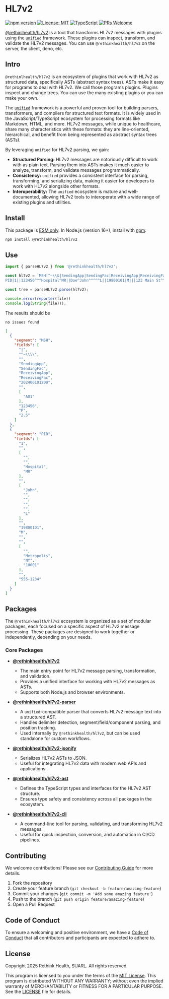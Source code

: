 # HL7v2

[![npm version](https://badge.fury.io/js/@rethinkhealth%2Fhl7v2.svg)](https://badge.fury.io/js/@rethinkhealth%2Fhl7v2)
[![License: MIT](https://img.shields.io/badge/License-MIT-yellow.svg)](https://opensource.org/licenses/MIT)
[![TypeScript](https://img.shields.io/badge/TypeScript-Ready-blue.svg)](https://www.typescriptlang.org/)
[![PRs Welcome](https://img.shields.io/badge/PRs-welcome-brightgreen.svg)](CONTRIBUTING.md)


[@rethinlhealth/hl7v2](.) is a tool that transforms HL7v2 messages with plugins using the [`unified`](https://unifiedjs.com/) framework. These plugins can inspect, transform, and validate the HL7v2 messages. You can use `@rethinkhealth/hl7v2` on the server, the client, deno, etc.

## Intro

`@rethinlhealth/hl7v2` is an ecosystem of plugins that work with HL7v2 as structured data, specifically ASTs (abstract syntax trees). ASTs make it easy for programs to deal with HL7v2. We call those programs plugins. Plugins inspect and change trees. You can use the many existing plugins or you can make your own.

The [`unified`](https://unifiedjs.com/) framework is a powerful and proven tool for building parsers, transformers, and compilers for structured text formats. It is widely used in the JavaScript/TypeScript ecosystem for processing formats like Markdown, HTML, and more. HL7v2 messages, while unique to healthcare, share many characteristics with these formats: they are line-oriented, hierarchical, and benefit from being represented as abstract syntax trees (ASTs).

By leveraging `unified` for HL7v2 parsing, we gain:

- **Structured Parsing:** HL7v2 messages are notoriously difficult to work with as plain text. Parsing them into ASTs makes it much easier to analyze, transform, and validate messages programmatically.
- **Consistency:** `unified` provides a consistent interface for parsing, transforming, and serializing data, making it easier for developers to work with HL7v2 alongside other formats.
- **Interoperability:** The `unified` ecosystem is mature and well-documented, allowing HL7v2 tools to interoperate with a wide range of existing plugins and utilities.

## Install

This package is [ESM only](https://gist.github.com/sindresorhus/a39789f98801d908bbc7ff3ecc99d99c). In Node.js (version 16+), install with [npm](https://docs.npmjs.com/cli/v11/commands/npm-install):

```bash
npm install @rethinkhealth/hl7v2
```

## Use

```typescript
import { parseHL7v2 } from '@rethinkhealth/hl7v2';

const hl7v2 = `MSH|^~\\&|SendingApp|SendingFac|ReceivingApp|ReceivingFac|202406101200||ADT^A01|123456|P|2.5
PID|1||123456^^^Hospital^MR||Doe^John^^^^^L||19800101|M|||123 Main St^^Metropolis^NY^10001||555-1234`;

const tree = parseHL7v2.parse(hl7v2);

console.error(reporter(file))
console.log(String(file)));
```

The results should be

```
no issues found
```

```json
[
  {
    "segment": "MSH",
    "fields": [
      "|",
      "^~\\\\",
      "",
      "SendingApp",
      "SendingFac",
      "ReceivingApp",
      "ReceivingFac",
      "202406101200",
      "",
      [
        "A01"
      ],
      "123456",
      "P",
      "2.5"
    ]
  },
  {
    "segment": "PID",
    "fields": [
      "1",
      "",
      [
        "",
        "",
        "Hospital",
        "MR"
      ],
      "",
      [
        "John",
        "",
        "",
        "",
        "",
        "L"
      ],
      "",
      "19800101",
      "M",
      "",
      "",
      [
        "",
        "Metropolis",
        "NY",
        "10001"
      ],
      "",
      "555-1234"
    ]
  }
]
```

## Packages

The `@rethinkhealth/hl7v2` ecosystem is organized as a set of modular packages, each focused on a specific aspect of HL7v2 message processing. These packages are designed to work together or independently, depending on your needs.

### Core Packages

- **[@rethinkhealth/hl7v2](./packages//hl7v2/README.md)**
  - The main entry point for HL7v2 message parsing, transformation, and validation.
  - Provides a unified interface for working with HL7v2 messages as ASTs.
  - Supports both Node.js and browser environments.

- **[@rethinkhealth/hl7v2-parser](./packages/hl7v2-parser/README.md)**
  - A `unified`-compatible parser that converts HL7v2 message text into a structured AST.
  - Handles delimiter detection, segment/field/component parsing, and position tracking.
  - Used internally by `@rethinkhealth/hl7v2`, but can be used standalone for custom workflows.

- **[@rethinkhealth/hl7v2-jsonify](./packages/hl7v2-jsonify/README.md)**
  - Serializes HL7v2 ASTs to JSON.
  - Useful for integrating HL7v2 data with modern web APIs and applications.

- **[@rethinkhealth/hl7v2-ast](./packages/hl7v2-ast/README.md)**
  - Defines the TypeScript types and interfaces for the HL7v2 AST structure.
  - Ensures type safety and consistency across all packages in the ecosystem.

- **[@rethinkhealth/hl7v2-cli](./packages/hl7v2-cli/README.md)**
  - A command-line tool for parsing, validating, and transforming HL7v2 messages.
  - Useful for quick inspection, conversion, and automation in CI/CD pipelines.

## Contributing

We welcome contributions! Please see our [Contributing Guide](CONTRIBUTING.md) for more details.

1. Fork the repository
2. Create your feature branch (`git checkout -b feature/amazing-feature`)
3. Commit your changes (`git commit -m 'Add some amazing feature'`)
4. Push to the branch (`git push origin feature/amazing-feature`)
5. Open a Pull Request

## Code of Conduct

To ensure a welcoming and positive environment, we have a [Code of Conduct](CODE_OF_CONDUCT.md) that all contributors and participants are expected to adhere to.

## License

Copyright 2025 Rethink Health, SUARL. All rights reserved.

This program is licensed to you under the terms of the [MIT License](https://opensource.org/licenses/MIT). This program is distributed WITHOUT ANY WARRANTY; without even the implied warranty of MERCHANTABILITY or FITNESS FOR A PARTICULAR PURPOSE. See the [LICENSE](LICENSE) file for details.
